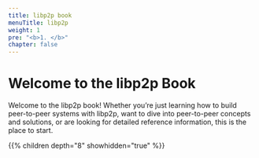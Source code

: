 ```yaml
---
title: libp2p book
menuTitle: libp2p
weight: 1
pre: "<b>1. </b>"
chapter: false
---
```


# Welcome to the libp2p Book

Welcome to the libp2p book! Whether you’re just learning how to build peer-to-peer systems with 
libp2p, want to dive into peer-to-peer concepts and solutions, or are looking for detailed reference 
information, this is the place to start.

{{% children depth="8" showhidden="true" %}}
